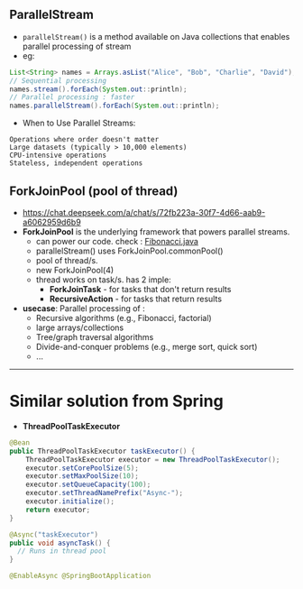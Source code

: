 ## ParallelStream
- `parallelStream()` is a method available on Java collections that enables parallel processing of stream
- eg:
```Java
List<String> names = Arrays.asList("Alice", "Bob", "Charlie", "David");
// Sequential processing
names.stream().forEach(System.out::println);
// Parallel processing : faster
names.parallelStream().forEach(System.out::println);
```
- When to Use Parallel Streams:
```text
Operations where order doesn't matter
Large datasets (typically > 10,000 elements)
CPU-intensive operations
Stateless, independent operations
```

## ForkJoinPool (pool of thread)
- https://chat.deepseek.com/a/chat/s/72fb223a-30f7-4d66-aab9-a6062959d6b9
- **ForkJoinPool** is the underlying framework that powers parallel streams.
  - can power our code. check : [Fibonacci.java](../../src/main/java/java8/Fibonacci.java)
  - parallelStream() uses ForkJoinPool.commonPool()
  - pool of thread/s.
  - new ForkJoinPool(4)
  - thread works on task/s. has 2 imple:
    - **ForkJoinTask** - for tasks that don't return results
    - **RecursiveAction** - for tasks that return results
- **usecase**: Parallel processing of :
  - Recursive algorithms (e.g., Fibonacci, factorial)
  - large arrays/collections
  - Tree/graph traversal algorithms
  - Divide-and-conquer problems (e.g., merge sort, quick sort)
  - ...

---
# Similar solution from Spring
- **ThreadPoolTaskExecutor**
```java
@Bean  
public ThreadPoolTaskExecutor taskExecutor() {  
    ThreadPoolTaskExecutor executor = new ThreadPoolTaskExecutor();  
    executor.setCorePoolSize(5);  
    executor.setMaxPoolSize(10);  
    executor.setQueueCapacity(100);  
    executor.setThreadNamePrefix("Async-");  
    executor.initialize();  
    return executor;  
}

@Async("taskExecutor")
public void asyncTask() {
  // Runs in thread pool  
}

@EnableAsync @SpringBootApplication
```